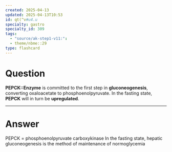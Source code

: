 ```yaml
---
created: 2025-04-13
updated: 2025-04-13T10:53
id: qt(^v#u4.u
specialty: gastro
specialty_id: 309
tags:
  - "source/ak-step1-v11:": 
  - theme/nbme::29
type: flashcard
---
```


# Question
**PEPCK::Enzyme** is committed to the first step in **gluconeogenesis**, converting oxaloacetate to phosphoenolpyruvate.   In the fasting state, **PEPCK** will in turn be **upregulated**.

---

# Answer
PEPCK = phosphoenolpyruvate carboxykinase In the fasting state, hepatic gluconeogenesis is the method of maintenance of normoglycemia